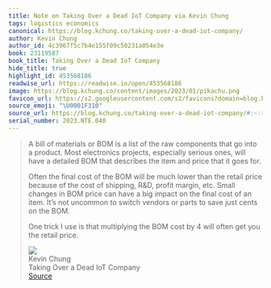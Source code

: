 ```yaml
---
title: Note on Taking Over a Dead IoT Company via Kevin Chung
tags: logistics economics
canonical: https://blog.kchung.co/taking-over-a-dead-iot-company/
author: Kevin Chung
author_id: 4c3967f5c7b4e155f09c50231a054e3e
book: 23119587
book_title: Taking Over a Dead IoT Company
hide_title: true
highlight_id: 453568186
readwise_url: https://readwise.io/open/453568186
image: https://blog.kchung.co/content/images/2023/01/pikachu.png
favicon_url: https://s2.googleusercontent.com/s2/favicons?domain=blog.kchung.co
source_emoji: "\U0001F310"
source_url: https://blog.kchung.co/taking-over-a-dead-iot-company/#:~:text=A%20bill%20of,the%20retail%20price.
serial_number: 2023.NTE.040
---
```

> A bill of materials or BOM is a list of the raw components that go into a product. Most electronics projects, especially serious ones, will have a detailed BOM that describes the item and price that it goes for.
> 
> Often the final cost of the BOM will be much lower than the retail price because of the cost of shipping, R&D, profit margin, etc. Small changes in BOM price can have a big impact on the final cost of an item. It’s not uncommon to switch vendors or parts to save just cents on the BOM.
> 
> One trick I use is that multiplying the BOM cost by 4 will often get you the retail price.
> <div class="quoteback-footer"><div class="quoteback-avatar"><img class="mini-favicon" src="https://s2.googleusercontent.com/s2/favicons?domain=blog.kchung.co"></div><div class="quoteback-metadata"><div class="metadata-inner"><span style="display:none">FROM:</span><div aria-label="Kevin Chung" class="quoteback-author"> Kevin Chung</div><div aria-label="Taking Over a Dead IoT Company" class="quoteback-title"> Taking Over a Dead IoT Company</div></div></div><div class="quoteback-backlink"><a target="_blank" aria-label="go to the full text of this quotation" rel="noopener" href="https://blog.kchung.co/taking-over-a-dead-iot-company/#:~:text=A%20bill%20of,the%20retail%20price." class="quoteback-arrow"> Source</a></div></div>